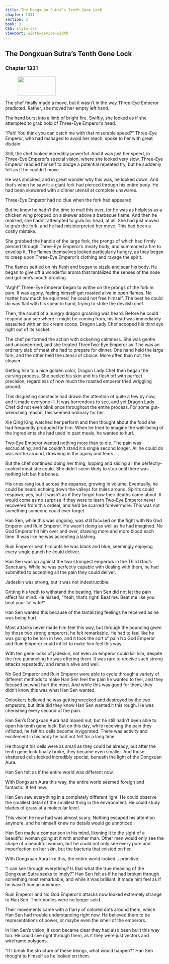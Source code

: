 ```yaml
---
title: The Dongxuan Sutra’s Tenth Gene Lock
chapter: 1331
section: 3
book: 3
CSS: style.css
viewport: width=device-width
---
```


## The Dongxuan Sutra’s Tenth Gene Lock

### Chapter 1331

<figure>
	<img src="../Images/gem.gif" alt="" id="gem" width="120" height="60" />
</figure>

The chef finally made a move, but it wasn’t in the way Three-Eye Emperor predicted. Rather, she moved her empty left hand.

The hand burst into a limb of bright fire. Swiftly, she looked as if she attempted to grab hold of Three-Eye Emperor’s head.

“Pah! You think you can catch me with that miserable speed?” Three-Eye Emperor, who had managed to avoid her reach, spoke to her with great disdain.

Still, the chef looked incredibly powerful. And it was just her speed, in Three-Eye Emperor’s special vision, where she looked very slow. Three-Eye Emperor readied himself to dodge a potential repeated try, but he suddenly felt as if he couldn’t move.

He was shocked, and in great wonder why this was, he looked down. And that’s when he saw it: a giant fork had pierced through his entire body. He had been skewered with a dinner utensil at complete unawares.

Three-Eye Emperor had no clue when the fork had appeared.

But he knew he hadn’t the time to mull this over, for he was as helpless as a chicken wing propped on a skewer above a barbecue flame. And then he realized, she hadn’t attempted to grab his head, at all. She had just moved to grab the fork, and he had misinterpreted her move. This had been a costly mistake.

She grabbed the handle of the large fork, the prongs of which had firmly pierced through Three-Eye Emperor’s meaty body, and summoned a fire to envelop it. The flames themselves looked particularly hungry, as they began to creep upon Three-Eye Emperor’s clothing and ravage the spirit.

The flames settled on his flesh and began to sizzle and sear his body. He began to give off a wonderful aroma that tantalized the senses of the nose and got one’s mouth drooling.

“Argh!” Three-Eye Emperor began to writhe on the prongs of the fork in pain. It was agony, feeling himself get roasted alive in open flames. No matter how much he squirmed, he could not free himself. The best he could do was flail with his spear in hand, trying to strike the devilish chef.

Then, the sound of a hungry dragon groaning was heard. Before he could respond and see where it might be coming from, his head was immediately assaulted with an ice cream scoop. Dragon Lady Chef scooped his third eye right out of its socket.

The chef performed the action with sickening calmness. She was gentle and unconcerned, and she treated ThreeTwo-Eye Emperor as if he was an ordinary slab of meat she had to prepare for dinner. One hand held the large fork, and the other held the utensil of choice. More often than not, the cleaver.

Getting him to a nice golden color, Dragon Lady Chef then began the carving process. She peeled his skin and his flesh off with perfect precision, regardless of how much the roasted emperor tried wriggling around.

This disgusting spectacle had drawn the attention of quite a few by now, and it made everyone ill. It was horrendous to see, and yet Dragon Lady Chef did not even blink once throughout the entire process. For some gut-wrenching reason, this seemed ordinary for her.

Xie Qing King watched her perform and then thought about the food she had frequently produced for him. When he tried to imagine the well-being of the ingredients she had used in past meals, he wanted to hurl.

Two-Eye Emperor wanted nothing more than to die. The pain was excruciating, and he couldn’t stand it a single second longer. All he could do was writhe around, drowning in the agony and tears.

But the chef continued doing her thing, lopping and slicing all the perfectly-cooked meat she could. She didn’t seem likely to stop until there was nothing left but his bones.

His cries rang loud across the expanse, growing in volume. Eventually, he could be heard echoing down the valleys for miles around. Spirits could respawn, yes, but it wasn’t as if they forgot how their deaths came about. It would come as no surprise if they were to learn Two-Eye Emperor never recovered from this ordeal, and he’d be scarred forevermore. This was not something someone could ever forget.

Han Sen, while this was ongoing, was still focused on the fight with No God Emperor and Ruin Emperor. He wasn’t doing as well as he had imagined. No God Emperor hit him over and over, drawing more and more blood each time. It was like he was accepting a lashing.

Ruin Emperor beat him until he was black and blue, seemingly enjoying every single punch he could deliver.

Han Sen was up against the two strongest emperors in the Third God’s Sanctuary. While he was perfectly capable with dealing with them, he had submitted to accepting all the pain they could deliver.

Jadeskin was strong, but it was not indestructible.

Gritting his teeth to withstand the beating, Han Sen did not let the pain affect his mind. He hissed, “Yeah, that’s right! Beat me. Beat me like you beat your fat wife!”

Han Sen wanted this because of the tantalizing feelings he received as he was being hurt.

Most attacks never made him feel this way, but through the pounding given by those two strong emperors, he felt remarkable. He had to feel like he was going to be torn in two, and it took the sort of pain No God Emperor and Ruin Emperor could inflict to make him feel this way.

With ten gene locks of jadeskin, not even an emperor could kill him, despite the free pummeling he was offering them. It was rare to receive such strong attacks repeatedly, and remain alive and well.

No God Emperor and Ruin Emperor were able to cycle through a variety of different methods to make Han Sen feel the pain he wanted to feel, and they focused on what hurt the most. And while this was good for them, they didn’t know this was what Han Sen wanted.

Onlookers believed he was getting wrecked and destroyed by the two emperors, but little did they know Han Sen wanted it this rough. He was cherishing every second of the pain.

Han Sen’s Dongxuan Aura had maxed out, but he still hadn’t been able to open his tenth gene lock. But on this day, while receiving the pain they inflicted, he felt his cells become invigorated. There was activity and excitement in his body he had not felt for a long time.

He thought his cells were as small as they could be already, but after the tenth gene lock finally broke, they became even smaller. And those shattered cells looked incredibly special, beneath the light of the Dongxuan Aura.

Han Sen felt as if the entire world was different now.

With Dongxuan Aura this way, the entire world seemed foreign and fantastic. It felt new.

Han Sen saw everything in a completely different light. He could observe the smallest detail of the smallest thing in the environment. He could study blades of grass at a molecular level.

This vision he now had was almost scary. Nothing escaped his attention anymore, and he himself knew no details would go unnoticed.

Han Sen made a comparison in his mind, likening it to the sight of a beautiful woman going at it with another man. Other men would only see the shape of a beautiful woman, but he could not only see every pore and imperfection on her skin, but the bacteria that existed on her.

With Dongxuan Aura like this, the entire world looked… primitive.

“I can see through everything? Is that what the true meaning of the Dongxuan Sutra seeks to imply?” Han Sen felt as if he had broken through something most remarkable, and while it was brilliant, it made him feel as if he wasn’t human anymore.

Ruin Emperor and No God Emperor’s attacks now looked extremely strange to Han Sen. Their bodies were no longer solid.

Their movements came with a flurry of colored dots around them, which Han Sen had trouble understanding right now. He believed them to be representations of power, or maybe even the smell of the emperors.

In Han Sen’s vision, it soon became clear they had also been built this way too. He could see right through them, as if they were just vectors and wireframe polygons.

“If I break the structure of these beings, what would happen?” Han Sen thought to himself as he looked on them.